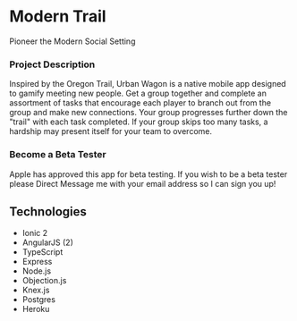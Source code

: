# Modern Trail
Pioneer the Modern Social Setting

### Project Description
Inspired by the Oregon Trail, Urban Wagon is a native mobile app designed to gamify meeting new people. Get a group together and complete an assortment of tasks that encourage each player to branch out from the group and make new connections. Your group progresses further down the "trail" with each task completed. If your group skips too many tasks, a hardship may present itself for your team to overcome.

### Become a Beta Tester
Apple has approved this app for beta testing. If you wish to be a beta tester please Direct Message me with your email address so I can sign you up!

## Technologies
* Ionic 2
* AngularJS (2)
* TypeScript
* Express
* Node.js
* Objection.js
* Knex.js
* Postgres
* Heroku
